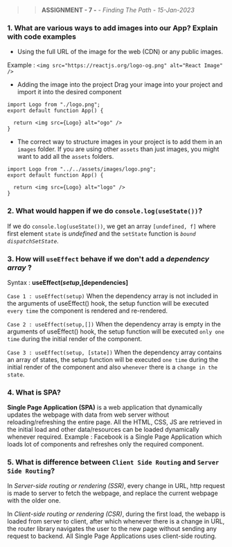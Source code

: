 
>> **ASSIGNMENT - 7 -** - *Finding The Path* - *_15-Jan-2023_*

### 1. What are various ways to add images into our App? Explain with code examples

- Using the full URL of the image for the web (CDN) or any public images.

Example : `<img src="https://reactjs.org/logo-og.png" alt="React Image" />`

- Adding the image into the project 
Drag your image into your project and import it into the desired component

```
import Logo from "./logo.png";
export default function App() {
  
  return <img src={Logo} alt="ogo" />
}
```

- The correct way to structure images in your project is to add them in an `images` folder. If you are using other `assets` than just images, you might want to add all the `assets` folders. 

```
import Logo from "../../assets/images/logo.png";
export default function App() {
  
  return <img src={Logo} alt="logo" />
}
```

### 2. What would happen if we do `console.log(useState())`?
  If we do `console.log(useState())`, we get an array `[undefined, f]`  where first element `state` is _undefined_ and the `setState` function is _`bound dispatchSetState`_.

### 3. How will `useEffect` behave if we don't add a _dependency array_ ?

Syntax : **useEffect(_setup_,[dependencies]**

`Case 1 : useEffect(setup)` 
   When the dependency array is not included in the arguments of useEffect() hook, the setup function will be executed `every time` the component is rendered and re-rendered.

`Case 2 : useEffect(setup,[])`
   When the dependency array is empty in the arguments of useEffect() hook, the setup function will be executed `only one time` during the initial render of the component.

`Case 3 : useEffect(setup, [state])`
   When the dependency array contains an array of states,  the setup function will be executed  `one time` during the initial render of the component and also `whenever` there is a `change in the state`.

### 4. What is **SPA**?

**Single Page Application (SPA)** is a web application that dynamically updates the webpage with data from web server without reloading/refreshing the entire page. All the HTML, CSS, JS are retrieved in the initial load and other data/resources can be loaded dynamically whenever required. Example : Facebook is a Single Page Application which loads lot of components and refreshes only the required component.


### 5. What is difference between `Client Side Routing` and `Server Side Routing`?

In _Server-side routing or rendering (SSR)_, every change in URL, http request is made to server to fetch the webpage, and replace the current webpage with the older one. 

In _Client-side routing or rendering (CSR)_, during the first load, the webapp is loaded from server to client, after which whenever there is a change in URL, the router library navigates the user to the new page without sending any request to backend. All Single Page Applications uses client-side routing. 